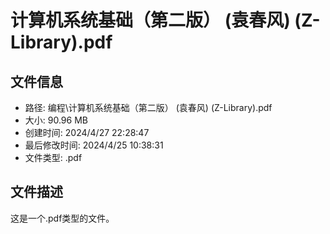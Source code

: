 ﻿# 计算机系统基础（第二版） (袁春风) (Z-Library).pdf

## 文件信息
- 路径: 编程\计算机系统基础（第二版） (袁春风) (Z-Library).pdf
- 大小: 90.96 MB
- 创建时间: 2024/4/27 22:28:47
- 最后修改时间: 2024/4/25 10:38:31
- 文件类型: .pdf

## 文件描述
这是一个.pdf类型的文件。

